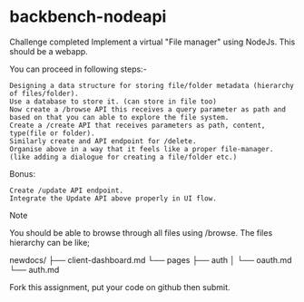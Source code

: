 # backbench-nodeapi
Challenge completed
Implement a virtual "File manager" using NodeJs. This should be a webapp.

You can proceed in following steps:-

    Designing a data structure for storing file/folder metadata (hierarchy of files/folder).
    Use a database to store it. (can store in file too)
    Now create a /browse API this receives a query parameter as path and based on that you can able to explore the file system.
    Create a /create API that receives parameters as path, content, type(file or folder).
    Similarly create and API endpoint for /delete.
    Organise above in a way that it feels like a proper file-manager. (like adding a dialogue for creating a file/folder etc.)

Bonus:

    Create /update API endpoint.
    Integrate the Update API above properly in UI flow.

Note

You should be able to browse through all files using /browse. The files hierarchy can be like;

newdocs/
├── client-dashboard.md
└── pages
    ├── auth
    │   └── oauth.md
    └── auth.md

Fork this assignment, put your code on github then submit.
